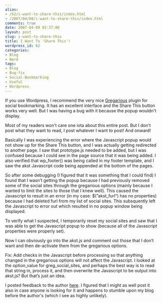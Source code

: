 ```yaml
---
alias:
- /62/i-want-to-share-this/index.html
- /2007/04/08/i-want-to-share-this/index.html
comments: true
date: 2007-04-09 02:37:06
layout: post
slug: i-want-to-share-this
title: I Want To 'Share This'!
wordpress_id: 62
categories:
- Blog
- Nerd
tags:
- Blog
- Bug-fix
- Social-Bookmarking
- Useful
- Wordpress
---
```


If you use Wordpress, I recommend the very nice [Gregarious](http://dev.lipidity.com/feature/wp-plugin-gregarious) plugin for social bookmarking.  It has an excellent interface and the Share This button works very well.  But I was having a bug with it because the popup wouldn't display.

Most of my readers won't care one iota about this entire post.  But I don't post what they want to read, I post whatever I want to post!  And onward!

Basically I was experiencing the error where the Javascript popup would not show up for the Share This button, and I was actually getting redirected to another page. I saw that prototype.js needed to be added, but I was confused because I could see in the page source that it was being added. I also verified that wp_footer() was being called in my footer template, and I saw the akst Javascript code being appended at the bottom of the pages.

So after some debugging (I figured that it was something that I could find) I found that I wasn’t getting the popup because I had previously removed some of the social sites through the gregarious options (mainly because I wanted to limit the sites to those that I knew well). This caused the Javascript to result in an error (in my case: $(”akst_furl”) has no properties) because I had deleted furl from my list of social sites. This subsquently left the Javascript to error out which resulted in no popup window being displayed.

To verify what I suspected, I temporarily reset my social sites and saw that I was able to get the Javascript popup to show (because all of the Javascript properties were properly set).

Now I can obviously go into the akst.js and comment out those that I don’t want and then de-activate them from the gregarious options.

Fix: Add checks in the Javascript before processing so that anything changed in the gregarious options will not affect the Javascript. I looked at the option_value for greg_social_sites, and perhaps the best way is to read that string in, process it, and then overwrite the Javascript to be output into akst.js? But that’s just an idea.

I posted feedback to the author [here](http://dev.lipidity.com/feature/wp-plugin-gregarious#comment-4495).  I figured that I might as well post it also in case anyone is looking for it and happens to stumble upon my blog before the author's (which I see as highly unlikely).
